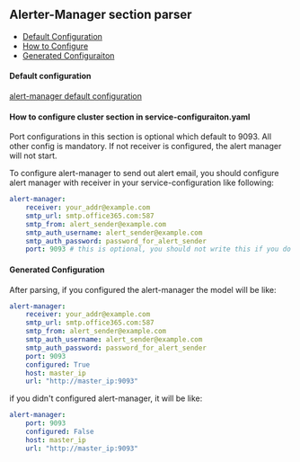 ## Alerter-Manager section parser

- [Default Configuration](#D_Config)
- [How to Configure](#HT_Config)
- [Generated Configuraiton](#G_Config)

#### Default configuration <a name="D_Config"></a>

[alert-manager default configuration](alert-manager.yaml)

#### How to configure cluster section in service-configuraiton.yaml <a name="HT_Config"></a>

Port configurations in this section is optional which default to 9093. All other config is mandatory. If not receiver is configured, the alert manager will not start.

To configure alert-manager to send out alert email, you should configure alert manager with receiver in your service-configuration like following:
```yaml
alert-manager:
    receiver: your_addr@example.com
    smtp_url: smtp.office365.com:587
    smtp_from: alert_sender@example.com
    smtp_auth_username: alert_sender@example.com
    smtp_auth_password: password_for_alert_sender
    port: 9093 # this is optional, you should not write this if you do not want to change the port alert-manager is listening on
```

#### Generated Configuration <a name="G_Config"></a>

After parsing, if you configured the alert-manager the model will be like:
```yaml
alert-manager:
    receiver: your_addr@example.com
    smtp_url: smtp.office365.com:587
    smtp_from: alert_sender@example.com
    smtp_auth_username: alert_sender@example.com
    smtp_auth_password: password_for_alert_sender
    port: 9093
    configured: True
    host: master_ip
    url: "http://master_ip:9093"
```

if you didn't configured alert-manager, it will be like:
```yaml
alert-manager:
    port: 9093
    configured: False
    host: master_ip
    url: "http://master_ip:9093"
```
